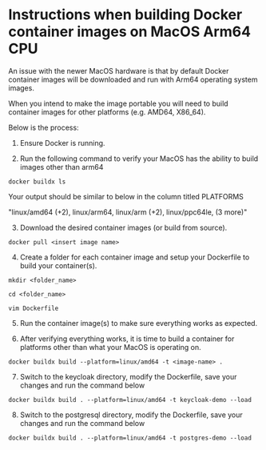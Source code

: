 # Instructions when building Docker container images on MacOS Arm64 CPU

An issue with the newer MacOS hardware is that by default Docker container images will be downloaded and run with Arm64 operating system images.

When you intend to make the image portable you will need to build container images for other platforms (e.g. AMD64, X86_64).

Below is the process:

1. Ensure Docker is running.

2. Run the following command to verify your MacOS has the ability to build images other than arm64

```
docker buildx ls
```

Your output should be similar to below in the column titled PLATFORMS

"linux/amd64 (+2), linux/arm64, linux/arm (+2), linux/ppc64le, (3 more)"

3. Download the desired container images (or build from source).

```
docker pull <insert image name>
```

4. Create a folder for each container image and setup your Dockerfile to build your container(s).

```
mkdir <folder_name>
```

```
cd <folder_name>
```

```
vim Dockerfile
```

5. Run the container image(s) to make sure everything works as expected.

6. After verifying everything works, it is time to build a container for platforms other than what your MacOS is operating on.

```
docker buildx build --platform=linux/amd64 -t <image-name> .
```

7. Switch to the keycloak directory, modify the Dockerfile, save your changes  and run the command below

```
docker buildx build . --platform=linux/amd64 -t keycloak-demo --load
```
8. Switch to the postgresql directory, modify the Dockerfile, save your changes  and run the command below

```
docker buildx build . --platform=linux/amd64 -t postgres-demo --load
```
